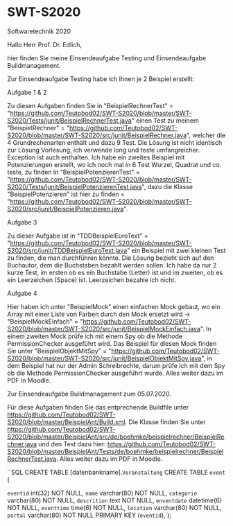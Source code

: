 # SWT-S2020
Softwaretechnik 2020



Hallo Herr Prof. Dr. Edlich,

hier finden Sie meine Einsendeaufgabe Testing und Einsendeaufgabe Buildmanagement.


Zur Einsendeaufgabe Testing habe ich Ihnen je 2 Beispiel erstellt: 

Aufgabe 1 & 2 

Zu diesen Aufgaben finden Sie in "BeispielRechnerTest" = "https://github.com/Teutobod02/SWT-S2020/blob/master/SWT-S2020/Tests/junit/BeispielRechnerTest.java" einen Test zu meinem "BeispielRechner" = "https://github.com/Teutobod02/SWT-S2020/blob/master/SWT-S2020/src/junit/BeispielRechner.java", welcher die 4 Grundrechenarten enthält und dazu 9 Test. Die Lösung ist nicht identisch zur Lösung Vorlesung, ich verwende long und teste umfangreicher. Exception ist auch enthalten. 
Ich habe ein zweites Beispiel mit Potenzierungen erstellt, wo ich noch mal in 6 Test Wurzel, Quadrat und co. teste, zu finden in "BeispielPotenzierenTest" = "https://github.com/Teutobod02/SWT-S2020/blob/master/SWT-S2020/Tests/junit/BeispielPotenzierenTest.java", dazu die Klasse "BeispielPotenzieren" ist hier zu finden = "https://github.com/Teutobod02/SWT-S2020/blob/master/SWT-S2020/src/junit/BeispielPotenzieren.java".

Aufgabe 3

Zu dieser Aufgabe ist in "TDDBeispielEuroText" = "https://github.com/Teutobod02/SWT-S2020/blob/master/SWT-S2020/src/junit/TDDBeispielEuroText.java" ein Beispiel mit zwei kleinen Test zu finden, die man durchführen könnte. Die Lösung bezieht sich auf den Buchautor, dem die Buchstaben bezahlt werden sollen. Ich habe da nur 2 kurze Test, im ersten ob es ein Buchstabe (Letter) ist und im zweiten, ob es ein Leerzeichen (Space) ist. Leerzeichen bezahle ich nicht. 

Aufgabe 4

Hier haben ich unter "BeispielMock" einen einfachen Mock gebaut, wo ein Array mit einer Liste von Farben durch den Mock ersetzt wird -> "BeispielMockEinfach" = "https://github.com/Teutobod02/SWT-S2020/blob/master/SWT-S2020/src/junit/BeispielMockEinfach.java". In einem zweiten Mock prüfe ich mit einem Spy ob die Methode PermissionChecker ausgeführt wird. Das Beispiel für diesen Mock finden Sie unter "BeispielObjektMitSpy" = "https://github.com/Teutobod02/SWT-S2020/blob/master/SWT-S2020/src/junit/BeispielObjektMitSpy.java", in dem Beispiel hat nur der Admin Schreibrechte, darum prüfe ich mit dem Spy ob die Methode PermissionChecker ausgeführt wurde. 
Alles weiter dazu im PDF in Moodle.


Zur Einsendeaufgabe Buildmanagement zum 05.07.2020.

Für diese Aufgaben finden Sie das entprechende Buildfile unter https://github.com/Teutobod02/SWT-S2020/blob/master/BeispielAnt/Build.xml. Die Klasse finden Sie unter https://github.com/Teutobod02/SWT-S2020/blob/master/BeispielAnt/src/de/boehmke/beispielrechner/BeispielRechner.java und den Test dazu hier: https://github.com/Teutobod02/SWT-S2020/blob/master/BeispielAnt/Tests/de/boehmke/beispielrechner/BeispielRechnerTest.java. Alles weiter dazu im PDF in Moodle.



``SQL
CREATE TABLE [datenbankname].`Veranstaltung` 
CREATE TABLE `event` (

`eventid` int(32) NOT NULL,
`name` varchar(80) NOT NULL,
`categorie` varchar(80) NOT NULL,
`descrition` text NOT NULL,
`enventdate` datetime(6) NOT NULL,
`eventtime` time(6) NOT NULL,
`location` varchar(80) NOT NULL,
`portal` varchar(80) NOT NULL
 PRIMARY KEY (`eventid`),
);
```
